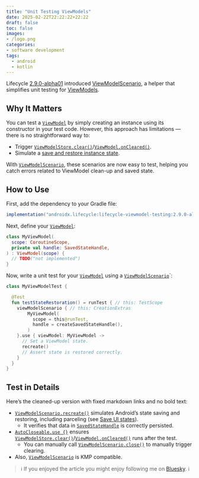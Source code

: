 ```yaml
---
title: "Unit Testing ViewModels"
date: 2025-02-22T22:22:22+22:22
draft: false
toc: false
images:
- /logo.png
categories:
- software development
tags:
  - android
  - kotlin
---
```


Lifecycle [2.9.0-alpha01](https://developer.android.com/jetpack/androidx/releases/lifecycle#2.9.0-alpha01) introduced [ViewModelScenario](https://cs.android.com/androidx/platform/frameworks/support/+/a775989d0657e5fcbd86bf7949d95a190deb2334:lifecycle/lifecycle-viewmodel-testing/src/commonMain/kotlin/androidx/lifecycle/viewmodel/testing/ViewModelScenario.kt;l=128-131 "https://cs.android.com/androidx/platform/frameworks/support/+/a775989d0657e5fcbd86bf7949d95a190deb2334:lifecycle/lifecycle-viewmodel-testing/src/commonMain/kotlin/androidx/lifecycle/viewmodel/testing/ViewModelScenario.kt;l=128-131"), a helper that simplifies unit testing for [ViewModels](https://cs.android.com/androidx/platform/frameworks/support/+/a775989d0657e5fcbd86bf7949d95a190deb2334:lifecycle/lifecycle-viewmodel/src/commonMain/kotlin/androidx/lifecycle/ViewModel.kt;l=99 "https://cs.android.com/androidx/platform/frameworks/support/+/a775989d0657e5fcbd86bf7949d95a190deb2334:lifecycle/lifecycle-viewmodel/src/commonMain/kotlin/androidx/lifecycle/ViewModel.kt;l=99").

## Why It Matters

You can test a [`ViewModel`](https://cs.android.com/androidx/platform/frameworks/support/+/a775989d0657e5fcbd86bf7949d95a190deb2334:lifecycle/lifecycle-viewmodel/src/commonMain/kotlin/androidx/lifecycle/ViewModel.kt;l=99) by simply creating an instance using its constructor in your test code. However, this approach has limitations — there is no straightforward way to:

- Trigger [`ViewModelStore.clear()`](https://cs.android.com/androidx/platform/frameworks/support/+/a775989d0657e5fcbd86bf7949d95a190deb2334:lifecycle/lifecycle-viewmodel/src/commonMain/kotlin/androidx/lifecycle/ViewModelStore.kt;l=56)/[`ViewModel.onCleared()`](https://cs.android.com/androidx/platform/frameworks/support/+/a775989d0657e5fcbd86bf7949d95a190deb2334:lifecycle/lifecycle-viewmodel/src/commonMain/kotlin/androidx/lifecycle/ViewModel.kt;l=167).
- Simulate a [save and restore instance state](https://developer.android.com/topic/libraries/architecture/saving-states#onsaveinstancestate).

With [`ViewModelScenario`](https://cs.android.com/androidx/platform/frameworks/support/+/a775989d0657e5fcbd86bf7949d95a190deb2334:lifecycle/lifecycle-viewmodel-testing/src/commonMain/kotlin/androidx/lifecycle/viewmodel/testing/ViewModelScenario.kt;l=128-131), these scenarios are now easy to test, helping you catch errors related to ViewModel clean-up and saved state.

## How to Use

First, add the dependency to your Gradle file:

```groovy
implementation("androidx.lifecycle:lifecycle-viewmodel-testing:2.9.0-alpha10")
```

Next, define your [`ViewModel`](https://cs.android.com/androidx/platform/frameworks/support/+/a775989d0657e5fcbd86bf7949d95a190deb2334:lifecycle/lifecycle-viewmodel/src/commonMain/kotlin/androidx/lifecycle/ViewModel.kt;l=99):

```kotlin
class MyViewModel(
  scope: CoroutineScope,
  private val handle: SavedStateHandle,
) : ViewModel(scope) {
  // TODO("not implemented")
}
```

Now, write a unit test for your [`ViewModel`](https://cs.android.com/androidx/platform/frameworks/support/+/a775989d0657e5fcbd86bf7949d95a190deb2334:lifecycle/lifecycle-viewmodel/src/commonMain/kotlin/androidx/lifecycle/ViewModel.kt;l=99) using a [`ViewModelScenario`](https://cs.android.com/androidx/platform/frameworks/support/+/a775989d0657e5fcbd86bf7949d95a190deb2334:lifecycle/lifecycle-viewmodel-testing/src/commonMain/kotlin/androidx/lifecycle/viewmodel/testing/ViewModelScenario.kt;l=128-131)`:

```kotlin
class MyViewModelTest {

  @Test
  fun testStateRestoration() = runTest { // this: TestScope
    viewModelScenario { // this: CreationExtras
        MyViewModel(
          scope = this@runTest,
          handle = createSavedStateHandle(),
        )
    }.use { viewModel: MyViewModel ->
      // Set a ViewModel state.
      recreate()
      // Assert state is restored correctly.
    }
  }
}
```

## Test in Details

Here’s the cleaned-up version with fixed markdown links and no bold text:

- [`ViewModelScenario.recreate()`](https://cs.android.com/androidx/platform/frameworks/support/+/a775989d0657e5fcbd86bf7949d95a190deb2334:lifecycle/lifecycle-viewmodel-testing/src/commonMain/kotlin/androidx/lifecycle/viewmodel/testing/ViewModelScenario.kt;l=92) simulates Android’s state saving and restoring, including parceling (see [Save UI states](https://developer.android.com/topic/libraries/architecture/saving-states#onsaveinstancestate)).
  - It verifies that data in [`SavedStateHandle`](https://cs.android.com/androidx/platform/frameworks/support/+/a775989d0657e5fcbd86bf7949d95a190deb2334:lifecycle/lifecycle-viewmodel-savedstate/src/androidMain/kotlin/androidx/lifecycle/SavedStateHandle.android.kt;l=30) is correctly persisted.
- [`AutoCloseable.use {}`](https://kotlinlang.org/api/core/kotlin-stdlib/kotlin/-auto-closeable.html) ensures [`ViewModelStore.clear()`](https://cs.android.com/androidx/platform/frameworks/support/+/a775989d0657e5fcbd86bf7949d95a190deb2334:lifecycle/lifecycle-viewmodel/src/commonMain/kotlin/androidx/lifecycle/ViewModelStore.kt;l=56)/[`ViewModel.onCleared()`](https://cs.android.com/androidx/platform/frameworks/support/+/a775989d0657e5fcbd86bf7949d95a190deb2334:lifecycle/lifecycle-viewmodel/src/commonMain/kotlin/androidx/lifecycle/ViewModel.kt;l=167) runs after the test.
  - You can manually call [`ViewModelScenario.close()`](https://cs.android.com/androidx/platform/frameworks/support/+/a775989d0657e5fcbd86bf7949d95a190deb2334:lifecycle/lifecycle-viewmodel-testing/src/commonMain/kotlin/androidx/lifecycle/viewmodel/testing/ViewModelScenario.kt;l=78-80) to manually trigger clearing.
- Also, [`ViewModelScenario`](https://cs.android.com/androidx/platform/frameworks/support/+/a775989d0657e5fcbd86bf7949d95a190deb2334:lifecycle/lifecycle-viewmodel-testing/src/commonMain/kotlin/androidx/lifecycle/viewmodel/testing/ViewModelScenario.kt;l=128-131) is KMP compatible.

> ℹ️ If you enjoyed the article you might enjoy following me on [Bluesky](https://bsky.app/profile/marcellogalhardo.dev). ℹ️
